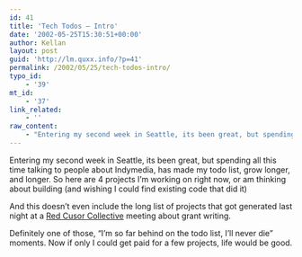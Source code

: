 ```yaml
---
id: 41
title: 'Tech Todos – Intro'
date: '2002-05-25T15:30:51+00:00'
author: Kellan
layout: post
guid: 'http://lm.quxx.info/?p=41'
permalink: /2002/05/25/tech-todos-intro/
typo_id:
    - '39'
mt_id:
    - '37'
link_related:
    - ''
raw_content:
    - "Entering my second week in Seattle, its been great, but spending all this time\r\ntalking to people about Indymedia, has made my todo list, grow longer, and\r\nlonger.  So here are 4 projects I\\'m working on right now, or am thinking about\r\nbuilding (and wishing I could find existing code that did it)\r\n<p>\r\nAnd this doesn\\'t even include the long list of projects that got generated last\r\nnight at a <a\r\nhref=\\\"http://home.riseup.net/about-riseup/about-us.html\\\">Red Cusor\r\nCollective</a> meeting about grant writing.\r\n<p>\r\nDefinitely one of those, \\\"I\\'m so far behind on the todo list, I\\'ll never die\\\" moments.  Now if only I could get \r\npaid for a few projects, life would be good."
---
```


Entering my second week in Seattle, its been great, but spending all this time talking to people about Indymedia, has made my todo list, grow longer, and longer. So here are 4 projects I’m working on right now, or am thinking about building (and wishing I could find existing code that did it)

And this doesn’t even include the long list of projects that got generated last night at a [Red Cusor Collective](http://home.riseup.net/about-riseup/about-us.html) meeting about grant writing.

Definitely one of those, “I’m so far behind on the todo list, I’ll never die” moments. Now if only I could get paid for a few projects, life would be good.